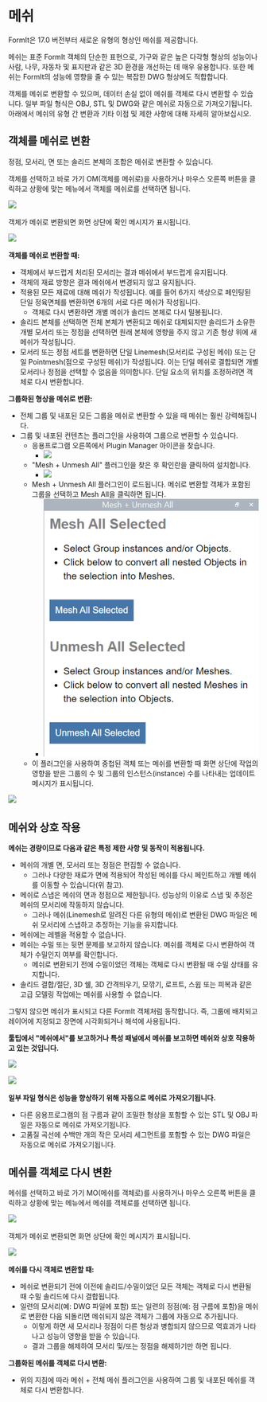 # 메쉬

FormIt은 17.0 버전부터 새로운 유형의 형상인 메쉬를 제공합니다.

메쉬는 표준 FormIt 객체의 단순한 표현으로, 가구와 같은 높은 다각형 형상의 성능이나 사람, 나무, 자동차 및 표지판과 같은 3D 환경을 개선하는 데 매우 유용합니다. 또한 메쉬는 FormIt의 성능에 영향을 줄 수 있는 복잡한 DWG 형상에도 적합합니다.

객체를 메쉬로 변환할 수 있으며, 데이터 손실 없이 메쉬를 객체로 다시 변환할 수 있습니다. 일부 파일 형식은 OBJ, STL 및 DWG와 같은 메쉬로 자동으로 가져오기됩니다. 아래에서 메쉬의 유형 간 변환과 기타 이점 및 제한 사항에 대해 자세히 알아보십시오.

## 객체를 메쉬로 변환

정점, 모서리, 면 또는 솔리드 본체의 조합은 메쉬로 변환할 수 있습니다.

객체를 선택하고 바로 가기 OM(객체를 메쉬로)을 사용하거나 마우스 오른쪽 버튼을 클릭하고 상황에 맞는 메뉴에서 객체를 메쉬로를 선택하면 됩니다.

![](../.gitbook/assets/context-menu\_object-to-mesh.PNG)

객체가 메쉬로 변환되면 화면 상단에 확인 메시지가 표시됩니다.

![](../.gitbook/assets/success\_object-to-mesh.PNG)

**객체를 메쉬로 변환할 때:**

* 객체에서 부드럽게 처리된 모서리는 결과 메쉬에서 부드럽게 유지됩니다.
* 객체의 재료 방향은 결과 메쉬에서 변경되지 않고 유지됩니다.
* 적용된 모든 재료에 대해 메쉬가 작성됩니다. 예를 들어 6가지 색상으로 페인팅된 단일 정육면체를 변환하면 6개의 서로 다른 메쉬가 작성됩니다.
   * 객체로 다시 변환하면 개별 메쉬가 솔리드 본체로 다시 밀봉됩니다.
* 솔리드 본체를 선택하면 전체 본체가 변환되고 메쉬로 대체되지만 솔리드가 소유한 개별 모서리 또는 정점을 선택하면 원래 본체에 영향을 주지 않고 기존 형상 위에 새 메쉬가 작성됩니다.
* 모서리 또는 정점 세트를 변환하면 단일 Linemesh(모서리로 구성된 메쉬) 또는 단일 Pointmesh(점으로 구성된 메쉬)가 작성됩니다. 이는 단일 메쉬로 결합되면 개별 모서리나 정점을 선택할 수 없음을 의미합니다. 단일 요소의 위치를 조정하려면 객체로 다시 변환합니다.

**그룹화된 형상을 메쉬로 변환:**

* 전체 그룹 및 내포된 모든 그룹을 메쉬로 변환할 수 있을 때 메쉬는 훨씬 강력해집니다.
* 그룹 및 내포된 컨텐츠는 플러그인을 사용하여 그룹으로 변환할 수 있습니다.
   * 응용프로그램 오른쪽에서 Plugin Manager 아이콘을 찾습니다.
      * ![](../.gitbook/assets/plugin-manager\_icon.PNG)&#x20;
   * "Mesh + Unmesh All" 플러그인을 찾은 후 확인란을 클릭하여 설치합니다.
      * ![](../.gitbook/assets/plugin-manager\_mesh-unmesh-all.png)&#x20;
   * Mesh + Unmesh All 플러그인이 로드됩니다. 메쉬로 변환할 객체가 포함된 그룹을 선택하고 Mesh All을 클릭하면 됩니다.
      * ![](../.gitbook/assets/mesh-unmesh-all-plugin.png)&#x20;
   * 이 플러그인을 사용하여 중첩된 객체 또는 메쉬를 변환할 때 화면 상단에 작업의 영향을 받은 그룹의 수 및 그룹의 인스턴스(instance) 수를 나타내는 업데이트 메시지가 표시됩니다.

![](../.gitbook/assets/success\_mesh-all.png)

## 메쉬와 상호 작용

**메쉬는 경량이므로 다음과 같은 특정 제한 사항 및 동작이 적용됩니다.**

* 메쉬의 개별 면, 모서리 또는 정점은 편집할 수 없습니다.
   * 그러나 다양한 재료가 면에 적용되어 작성된 메쉬를 다시 페인트하고 개별 메쉬를 이동할 수 있습니다(위 참고).
* 메쉬로 스냅은 메쉬의 면과 정점으로 제한됩니다. 성능상의 이유로 스냅 및 추정은 메쉬의 모서리에 작동하지 않습니다.
   * 그러나 메쉬(Linemesh로 알려진 다른 유형의 메쉬)로 변환된 DWG 파일은 메쉬 모서리에 스냅하고 추정하는 기능을 유지합니다.
* 메쉬에는 레벨을 적용할 수 없습니다.
* 메쉬는 수밀 또는 뒷면 문제를 보고하지 않습니다. 메쉬를 객체로 다시 변환하여 객체가 수밀인지 여부를 확인합니다.&#x20;
   * 메쉬로 변환되기 전에 수밀이었던 객체는 객체로 다시 변환될 때 수밀 상태를 유지합니다.
* 솔리드 결합/절단, 3D 쉘, 3D 간격띄우기, 모깎기, 로프트, 스윕 또는 피복과 같은 고급 모델링 작업에는 메쉬를 사용할 수 없습니다.

그렇지 않으면 메쉬가 표시되고 다른 FormIt 객체처럼 동작합니다. 즉, 그룹에 배치되고 레이어에 지정되고 장면에 시각화되거나 해석에 사용됩니다.

**툴팁에서 "메쉬에서"를 보고하거나 특성 패널에서 메쉬를 보고하면 메쉬와 상호 작용하고 있는 것입니다.**

![](../.gitbook/assets/snap\_on-mesh.png)

![](../.gitbook/assets/properties-panel\_mesh.png)

**일부 파일 형식은 성능을 향상하기 위해 자동으로 메쉬로 가져오기됩니다.**

* 다른 응용프로그램의 점 구름과 같이 조밀한 형상을 포함할 수 있는 STL 및 OBJ 파일은 자동으로 메쉬로 가져오기됩니다.
* 고품질 곡선에 수백만 개의 작은 모서리 세그먼트를 포함할 수 있는 DWG 파일은 자동으로 메쉬로 가져오기됩니다.

## 메쉬를 객체로 다시 변환

메쉬를 선택하고 바로 가기 MO(메쉬를 객체로)를 사용하거나 마우스 오른쪽 버튼을 클릭하고 상황에 맞는 메뉴에서 메쉬를 객체로를 선택하면 됩니다.

![](../.gitbook/assets/context-menu\_mesh-to-object.PNG)

객체가 메쉬로 변환되면 화면 상단에 확인 메시지가 표시됩니다.

![](../.gitbook/assets/success\_mesh-to-object.PNG)

**메쉬를 다시 객체로 변환할 때:**

* 메쉬로 변환되기 전에 이전에 솔리드/수밀이었던 모든 객체는 객체로 다시 변환될 때 수밀 솔리드에 다시 결합됩니다.
* 일련의 모서리(예: DWG 파일에 포함) 또는 일련의 정점(예: 점 구름에 포함)을 메쉬로 변환한 다음 되돌리면 메쉬되지 않은 객체가 그룹에 자동으로 추가됩니다.
   * 이렇게 하면 새 모서리나 정점이 다른 형상과 병합되지 않으므로 역효과가 나타나고 성능이 영향을 받을 수 있습니다.
   * 결과 그룹을 해제하여 모서리 및/또는 정점을 해제하기만 하면 됩니다.

**그룹화된 메쉬를 객체로 다시 변환:**

* 위의 지침에 따라 메쉬 + 전체 메쉬 플러그인을 사용하여 그룹 및 내포된 메쉬를 객체로 다시 변환합니다.
